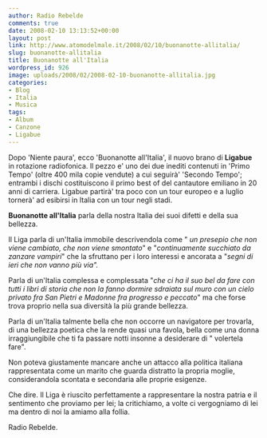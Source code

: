 ```yaml
---
author: Radio Rebelde
comments: true
date: 2008-02-10 13:13:52+00:00
layout: post
link: http://www.atomodelmale.it/2008/02/10/buonanotte-allitalia/
slug: buonanotte-allitalia
title: Buonanotte all'Italia
wordpress_id: 926
image: uploads/2008/02/2008-02-10-buonanotte-allitalia.jpg
categories:
- Blog
- Italia
- Musica
tags:
- Album
- Canzone
- Ligabue
---
```


Dopo 'Niente paura', ecco 'Buonanotte all'Italia', il nuovo brano di **Ligabue** in rotazione radiofonica. Il pezzo e' uno dei due inediti contenuti in 'Primo Tempo' (oltre 400 mila copie vendute) a cui seguirà'  'Secondo Tempo'; entrambi i dischi costituiscono il primo best of del cantautore emiliano in 20 anni di carriera. Ligabue partirà' tra poco con un tour europeo e a luglio tornerà' ad esibirsi in Italia con un tour negli stadi.

**Buonanotte all'Italia** parla della nostra Italia dei suoi difetti e della sua bellezza.

Il Liga parla di un'Italia immobile descrivendola come " _un presepio che non viene cambiato, che non viene smontato_"  e "_continuamente succhiato da zanzare vampiri_" che la sfruttano per i loro interessi e ancorata a "_segni di ieri che non vanno più via"._

Parla di un'Italia complessa e complessata "_che ci ha il suo bel da fare  con tutti i libri di storia che non la fanno dormire sdraiata sul muro con un cielo privato fra San Pietri e Madonne  fra progresso e peccato_" ma che  forse trova proprio nella sua diversità la più grande bellezza.

Parla di un'Italia talmente bella che non occorre un  navigatore per trovarla, di una bellezza poetica che la rende quasi una  favola, bella come una donna irraggiungibile che ti fa passare notti insonne a desiderare di " volertela fare".

Non poteva giustamente mancare anche un attacco alla politica italiana rappresentata come un marito che guarda distratto la propria moglie, considerandola scontata e secondaria alle proprie esigenze.

Che dire. Il Liga è riuscito perfettamente a rappresentare la nostra patria e il sentimento che proviamo per lei; la critichiamo, a volte ci vergogniamo di lei ma dentro di noi la amiamo alla follia.

Radio Rebelde.
